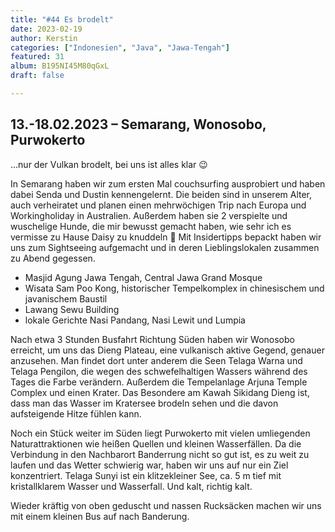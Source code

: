 ```yaml
---
title: "#44 Es brodelt"
date: 2023-02-19
author: Kerstin
categories: ["Indonesien", "Java", "Jawa-Tengah"]
featured: 31
album: B195NI45M80qGxL
draft: false

---
```


## 13.-18.02.2023 – Semarang, Wonosobo, Purwokerto

...nur der Vulkan brodelt, bei uns ist alles klar 😉

In Semarang haben wir zum ersten Mal couchsurfing ausprobiert und haben dabei Senda und Dustin kennengelernt. Die beiden sind in unserem Alter, auch verheiratet und planen einen mehrwöchigen Trip nach Europa und Workingholiday in Australien. Außerdem haben sie 2 verspielte und wuschelige Hunde, die mir bewusst gemacht haben, wie sehr ich es vermisse zu Hause Daisy zu knuddeln 🐶 Mit Insidertipps bepackt haben wir uns zum Sightseeing aufgemacht und in deren Lieblingslokalen zusammen zu Abend gegessen.

* Masjid Agung Jawa Tengah, Central Jawa Grand Mosque
* Wisata Sam Poo Kong, historischer Tempelkomplex in chinesischem und javanischem Baustil
* Lawang Sewu Building
* lokale Gerichte Nasi Pandang, Nasi Lewit und Lumpia

Nach etwa 3 Stunden Busfahrt Richtung Süden haben wir Wonosobo erreicht, um uns das Dieng Plateau, eine vulkanisch aktive Gegend, genauer anzusehen. Man findet dort unter anderem die Seen Telaga Warna und Telaga Pengilon, die wegen des schwefelhaltigen Wassers während des Tages die Farbe verändern. Außerdem die Tempelanlage Arjuna Temple Complex und einen Krater. Das Besondere am Kawah Sikidang Dieng ist, dass man das Wasser im Kratersee brodeln sehen und die davon aufsteigende Hitze fühlen kann.

Noch ein Stück weiter im Süden liegt Purwokerto mit vielen umliegenden Naturattraktionen wie heißen Quellen und kleinen Wasserfällen. Da die Verbindung in den Nachbarort Banderrung nicht so gut ist, es zu weit zu laufen und das Wetter schwierig war, haben wir uns auf nur ein Ziel konzentriert. Telaga Sunyi ist ein klitzekleiner See, ca. 5 m tief mit kristallklarem Wasser und Wasserfall. Und kalt, richtig kalt. 

Wieder kräftig von oben geduscht und nassen Rucksäcken machen wir uns mit einem kleinen Bus auf nach Banderung.